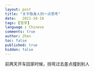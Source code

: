 ```yaml
---
layout: post
title: "关于隐身人的一点思考"
date:   2021-10-18
tags: [哲学]
language : Chinese
comments: true
author: Zhen
toc: false
published: true
hidden: false
---
```

前两天开车回家时候，拐弯过去差点撞到别人
<!--stackedit_data:
eyJoaXN0b3J5IjpbLTQxNTAwMzM0XX0=
-->
